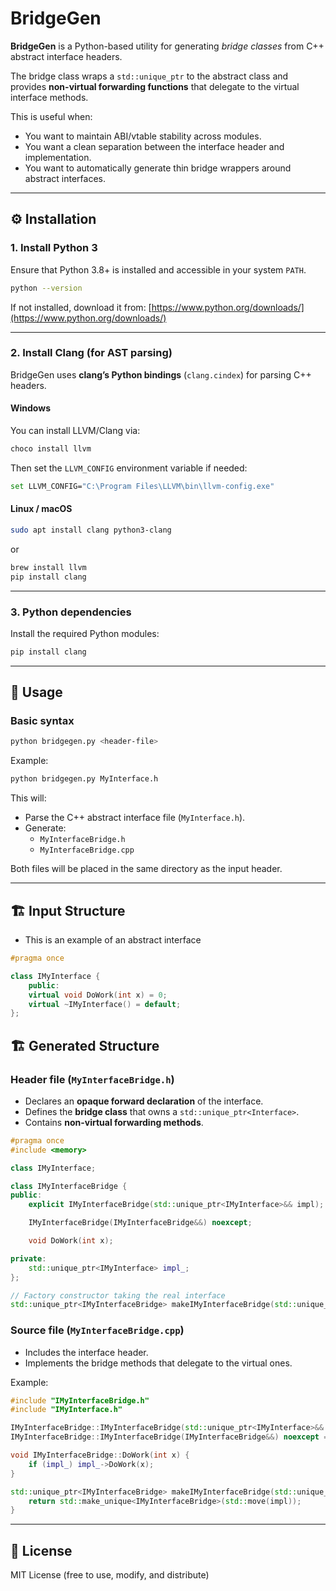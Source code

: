 # BridgeGen

**BridgeGen** is a Python-based utility for generating *bridge classes* from C++ abstract interface headers.

The bridge class wraps a `std::unique_ptr` to the abstract class and provides **non-virtual forwarding functions** that delegate to the virtual interface methods.

This is useful when:
- You want to maintain ABI/vtable stability across modules.
- You want a clean separation between the interface header and implementation.
- You want to automatically generate thin bridge wrappers around abstract interfaces.

---

## ⚙️ Installation

### 1. Install Python 3
Ensure that Python 3.8+ is installed and accessible in your system `PATH`.

```bash
python --version
```

If not installed, download it from:
[https://www.python.org/downloads/](https://www.python.org/downloads/)

---

### 2. Install Clang (for AST parsing)
BridgeGen uses **clang’s Python bindings** (`clang.cindex`) for parsing C++ headers.

#### Windows
You can install LLVM/Clang via:
```bash
choco install llvm
```

Then set the `LLVM_CONFIG` environment variable if needed:
```bash
set LLVM_CONFIG="C:\Program Files\LLVM\bin\llvm-config.exe"
```

#### Linux / macOS
```bash
sudo apt install clang python3-clang
```

or

```bash
brew install llvm
pip install clang
```

---

### 3. Python dependencies
Install the required Python modules:
```bash
pip install clang
```

---

## 🧩 Usage

### Basic syntax
```bash
python bridgegen.py <header-file>
```

Example:
```bash
python bridgegen.py MyInterface.h
```

This will:
- Parse the C++ abstract interface file (`MyInterface.h`).
- Generate:
  - `MyInterfaceBridge.h`
  - `MyInterfaceBridge.cpp`

Both files will be placed in the same directory as the input header.

---

## 🏗️ Input Structure

- This is an example of an abstract interface

```cpp
#pragma once

class IMyInterface {
    public:
    virtual void DoWork(int x) = 0;
    virtual ~IMyInterface() = default;
};
```

## 🏗️ Generated Structure

### Header file (`MyInterfaceBridge.h`)
- Declares an **opaque forward declaration** of the interface.
- Defines the **bridge class** that owns a `std::unique_ptr<Interface>`.
- Contains **non-virtual forwarding methods**.


```cpp
#pragma once
#include <memory>

class IMyInterface;

class IMyInterfaceBridge {
public:
    explicit IMyInterfaceBridge(std::unique_ptr<IMyInterface>&& impl);

    IMyInterfaceBridge(IMyInterfaceBridge&&) noexcept;

    void DoWork(int x);

private:
    std::unique_ptr<IMyInterface> impl_;
};

// Factory constructor taking the real interface
std::unique_ptr<IMyInterfaceBridge> makeIMyInterfaceBridge(std::unique_ptr<IMyInterface>&& impl);
```

### Source file (`MyInterfaceBridge.cpp`)
- Includes the interface header.
- Implements the bridge methods that delegate to the virtual ones.

Example:
```cpp
#include "IMyInterfaceBridge.h"
#include "IMyInterface.h"

IMyInterfaceBridge::IMyInterfaceBridge(std::unique_ptr<IMyInterface>&& impl) : impl_(std::move(impl)) { }
IMyInterfaceBridge::IMyInterfaceBridge(IMyInterfaceBridge&&) noexcept = default;

void IMyInterfaceBridge::DoWork(int x) {
    if (impl_) impl_->DoWork(x);
}

std::unique_ptr<IMyInterfaceBridge> makeIMyInterfaceBridge(std::unique_ptr<IMyInterface>&& impl) {
    return std::make_unique<IMyInterfaceBridge>(std::move(impl));
}
```

---

## 📄 License
MIT License (free to use, modify, and distribute)
